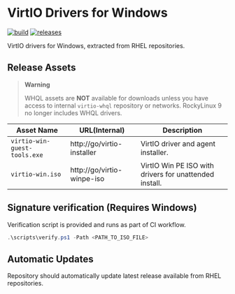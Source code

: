 # VirtIO Drivers for Windows

[![build](https://github.com/tprasadtp/virtio-whql/actions/workflows/build.yml/badge.svg)](https://github.com/tprasadtp/virtio-whql/actions/workflows/build.yml)
[![releases](https://img.shields.io/github/v/tag/tprasadtp/virtio-whql?label=release&sort=semver&logo=semver&color=7f50a6&labelColor=3a3a3a)](https://github.com/tprasadtp/virtio-whql/releases/latest)

VirtIO drivers for Windows, extracted from RHEL repositories.

## Release Assets

> **Warning**
>
> WHQL assets are **NOT** available for downloads unless you have access to
> internal `virtio-whql` repository or networks. RockyLinux 9 no longer
> includes WHQL drivers.

| Asset Name | URL(Internal) | Description
| --- | --- | ---
| `virtio-win-guest-tools.exe` | http://go/virtio-installer | VirtIO driver and agent installer.
| `virtio-win.iso` | http://go/virtio-winpe-iso | VirtIO Win PE ISO with drivers for unattended install.

## Signature verification (Requires Windows)

Verification script is provided and runs as part of CI workflow.

```powershell
.\scripts\verify.ps1 -Path <PATH_TO_ISO_FILE>
```

## Automatic Updates

Repository should automatically update latest release available from RHEL repositories.
